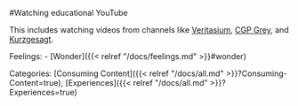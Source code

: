 #Watching educational YouTube

This includes watching videos from channels like [Veritasium](https://www.youtube.com/user/1veritasium), [CGP Grey](https://www.youtube.com/user/CGPGrey), and [Kurzgesagt](https://www.youtube.com/user/Kurzgesagt).

Feelings:   - [Wonder]({{< relref "/docs/feelings.md" >}}#wonder)

Categories: [Consuming Content]({{< relref "/docs/all.md" >}}?Consuming-Content=true), [Experiences]({{< relref "/docs/all.md" >}}?Experiences=true)
